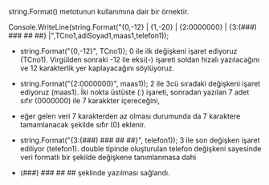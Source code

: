 string.Format() metotunun kullanımına dair bir örnektir.

Console.WriteLine(string.Format("{0,-12} | {1,-20} | {2:0000000} | {3:(###) ### ## ##} |",TCno1,adiSoyad1,maas1,telefon1));

* string.Format("{0,-12}", TCno1)); 0 ile ilk değişkeni işaret ediyoruz (TCno1). Virgülden sonraki -12 ile eksi(-) işareti soldan hizalı yazılacağını ve 12 karakterlik yer kaplayacağını söylüyoruz.

* string.Format("{2:0000000}", maas1)); 2 ile 3cü sıradaki değişkeni işaret ediyoruz (maas1). İki nokta üstüste (:) işareti, sonradan yazılan 7 adet sıfır (0000000) ile 7 karakkter içereceğini,
* eğer gelen veri 7 karakterden az olması durumunda da 7 karaktere tamamlanacak şekilde sıfır (0) eklenir.

* string.Format("{3:(###) ### ## ##}", telefon1)); 3 ile son değişken işaret ediliyor (telefon1). double tipinde oluşturulan telefon değişkeni sayesinde veri formatlı bir şekilde değişkene tanımlanmasa dahi
* (###) ### ## ## şeklinde yazılması sağlandı.
